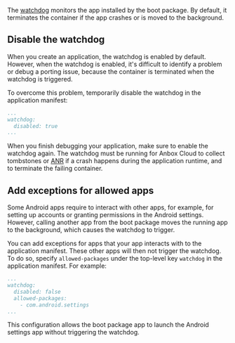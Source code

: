The [watchdog](https://discourse.ubuntu.com/t/application-manifest/24197#watchdog) monitors the app installed by the boot package. By default, it terminates the container if the app crashes or is moved to the background.

## Disable the watchdog

When you create an application, the watchdog is enabled by default. However, when the watchdog is enabled, it's difficult to identify a problem or debug a porting issue, because the container is terminated when the watchdog is triggered.

To overcome this problem, temporarily disable the watchdog in the application manifest:

```yaml
...
watchdog:
  disabled: true
...
```

When you finish debugging your application, make sure to enable the watchdog again. The watchdog must be running for Anbox Cloud to collect tombstones or [ANR](https://developer.android.com/topic/performance/vitals/anr) if a crash happens during the application runtime, and to terminate the failing container.

## Add exceptions for allowed apps

Some Android apps require to interact with other apps, for example, for setting up accounts or granting permissions in the Android settings. However, calling another app from the boot package moves the running app to the background, which causes the watchdog to trigger.

You can add exceptions for apps that your app interacts with to the application manifest. These other apps will then not trigger the watchdog. To do so, specify `allowed-packages` under the top-level key `watchdog` in the application manifest. For example:

```yaml
...
watchdog:
  disabled: false
  allowed-packages:
    - com.android.settings
...
```

This configuration allows the boot package app to launch the Android settings app without triggering the watchdog.
